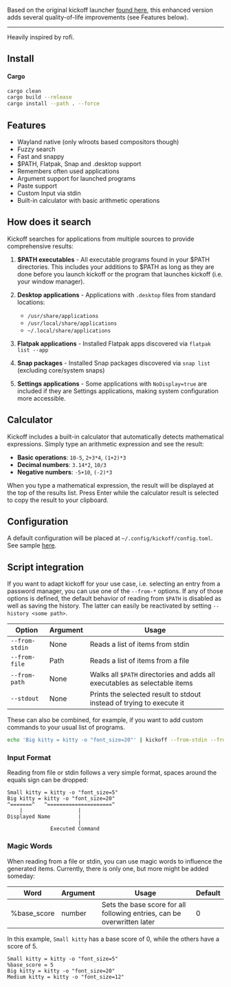 Based on the original kickoff launcher [found here](https://github.com/j0ru/kickoff), this enhanced version adds several quality-of-life improvements (see Features below).

---

Heavily inspired by rofi.

## Install

#### Cargo

```bash
cargo clean
cargo build --release
cargo install --path . --force
```

## Features

- Wayland native (only wlroots based compositors though)
- Fuzzy search
- Fast and snappy
- $PATH, Flatpak, Snap and .desktop support
- Remembers often used applications
- Argument support for launched programs
- Paste support
- Custom Input via stdin
- Built-in calculator with basic arithmetic operations

## How does it search

Kickoff searches for applications from multiple sources to provide comprehensive results:

1. **$PATH executables** - All executable programs found in your $PATH directories. This includes your additions to $PATH as long as they are done before you launch kickoff or the program that launches kickoff (i.e. your window manager).

2. **Desktop applications** - Applications with `.desktop` files from standard locations:
   - `/usr/share/applications`
   - `/usr/local/share/applications` 
   - `~/.local/share/applications`

3. **Flatpak applications** - Installed Flatpak apps discovered via `flatpak list --app`

4. **Snap packages** - Installed Snap packages discovered via `snap list` (excluding core/system snaps)

5. **Settings applications** - Some applications with `NoDisplay=true` are included if they are Settings applications, making system configuration more accessible.

## Calculator

Kickoff includes a built-in calculator that automatically detects mathematical expressions. Simply type an arithmetic expression and see the result:

- **Basic operations**: `10-5`, `2+3*4`, `(1+2)*3`
- **Decimal numbers**: `3.14*2`, `10/3`
- **Negative numbers**: `-5+10`, `(-2)*3`

When you type a mathematical expression, the result will be displayed at the top of the results list. Press Enter while the calculator result is selected to copy the result to your clipboard.

## Configuration

A default configuration will be placed at `~/.config/kickoff/config.toml`. See sample [here](https://github.com/mdillondc/kickoff/blob/main/assets/default_config.toml).

## Script integration

If you want to adapt kickoff for your use case, i.e. selecting an entry from a password manager,
you can use one of the `--from-*` options. If any of those options is defined, the default behavior of reading from `$PATH` is disabled as well as
saving the history. The latter can easily be reactivated by setting `--history <some path>`.

|Option|Argument|Usage|
|------|--------|-----|
|`--from-stdin`|None| Reads a list of items from stdin |
|`--from-file`|Path| Reads a list of items from a file |
|`--from-path`|None| Walks all `$PATH` directories and adds all executables as selectable items |
|`--stdout`|None| Prints the selected result to stdout instead of trying to execute it |

These can also be combined, for example, if you want to add custom commands to your usual list of programs.
```bash
echo 'Big kitty = kitty -o "font_size=20"' | kickoff --from-stdin --from-path --history ".cache/kickoff/custom_history.csv"
```

### Input Format

Reading from file or stdin follows a very simple format,
spaces around the equals sign can be dropped:
```
Small kitty = kitty -o "font_size=5"
Big kitty = kitty -o "font_size=20"
^=======^   ^=====================^
    |                  |
Displayed Name         |
                       |
              Executed Command
```

### Magic Words

When reading from a file or stdin, you can use magic words to influence the generated items.
Currently, there is only one, but more might be added someday:

|Word|Argument|Usage|Default|
|----|--------|-----|-------|
|%base_score| number | Sets the base score for all following entries, can be overwritten later | 0 |

In this example, `Small kitty` has a base score of 0, while the others have a score of 5.
```
Small kitty = kitty -o "font_size=5"
%base_score = 5
Big kitty = kitty -o "font_size=20"
Medium kitty = kitty -o "font_size=12"
```
